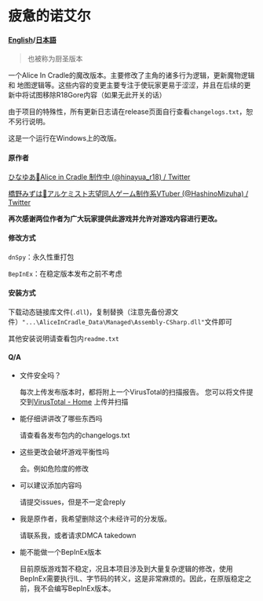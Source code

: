 # 疲惫的诺艾尔

#### [English](https://github.com/Holit/blob/FrustratedNoel/docs/README_en.md)/[日本語](https://github.com/Holit/FrustratedNoel/blob/master/docs/README_jp.md)

> 也被称为厨圣版本

一个Alice In Cradle的魔改版本。主要修改了主角的诸多行为逻辑，更新魔物逻辑和 地图逻辑等。这些内容的变更主要专注于使玩家更易于涩涩，并且在后续的更新中将试图移除R18Gore内容（如果无此开关的话）

由于项目的特殊性，所有更新日志请在release页面自行查看`changelogs.txt`，恕不另行说明。

这是一个运行在Windows上的改版。

#### 原作者

[ひなゆあ🔞Alice in Cradle 制作中 (@hinayua_r18) / Twitter](https://twitter.com/hinayua_r18)

[橋野みずは🌿アルケミスト志望同人ゲーム制作系VTuber (@HashinoMizuha) / Twitter](https://twitter.com/HashinoMizuha)

**再次感谢两位作者为广大玩家提供此游戏并允许对游戏内容进行更改。**

#### 修改方式

`dnSpy`：永久性重打包

`BepInEx`：在稳定版本发布之前不考虑

#### 安装方式

下载动态链接库文件(`.dll`)，复制替换（注意先备份源文件）`"...\AliceInCradle_Data\Managed\Assembly-CSharp.dll"`文件即可

其他安装说明请查看包内`readme.txt`

#### Q/A

* 文件安全吗？

  每次上传发布版本时，都将附上一个VirusTotal的扫描报告。
  您可以将文件提交到[VirusTotal - Home](https://www.virustotal.com/gui/home/upload) 上传并扫描

* 能仔细讲讲改了哪些东西吗

  请查看各发布包内的changelogs.txt

* 这些更改会破坏游戏平衡性吗

  会。例如危险度的修改

* 可以建议添加内容吗

  请提交issues，但是不一定会reply

* 我是原作者，我希望删除这个未经许可的分发版。

  请联系我，或者请求DMCA takedown

* 能不能做一个BepInEx版本

  目前原版游戏暂不稳定，况且本项目涉及到大量复杂逻辑的修改，使用BepInEx需要执行IL、字节码的转义，这是非常麻烦的。因此，在原版稳定之前，我不会编写BepInEx版本。

